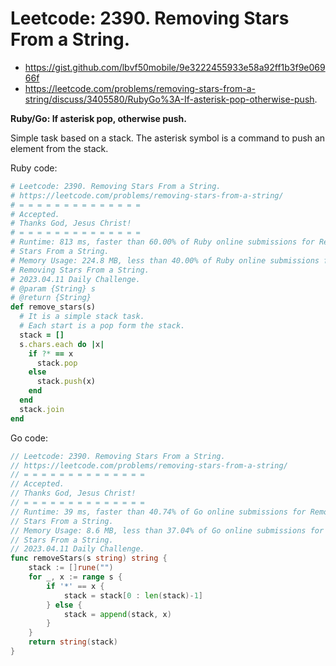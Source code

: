 # Leetcode: 2390. Removing Stars From a String.

- https://gist.github.com/lbvf50mobile/9e3222455933e58a92ff1b3f9e06966f
- https://leetcode.com/problems/removing-stars-from-a-string/discuss/3405580/RubyGo%3A-If-asterisk-pop-otherwise-push.

**Ruby/Go: If asterisk pop, otherwise push.**

Simple task based on a stack. The asterisk symbol is a command to push an element from the stack.

Ruby code:
```Ruby
# Leetcode: 2390. Removing Stars From a String.
# https://leetcode.com/problems/removing-stars-from-a-string/
# = = = = = = = = = = = = = =
# Accepted.
# Thanks God, Jesus Christ!
# = = = = = = = = = = = = = =
# Runtime: 813 ms, faster than 60.00% of Ruby online submissions for Removing
# Stars From a String.
# Memory Usage: 224.8 MB, less than 40.00% of Ruby online submissions for
# Removing Stars From a String.
# 2023.04.11 Daily Challenge.
# @param {String} s
# @return {String}
def remove_stars(s)
  # It is a simple stack task.
  # Each start is a pop form the stack.
  stack = []
  s.chars.each do |x|
    if ?* == x
      stack.pop
    else
      stack.push(x)
    end
  end
  stack.join
end
```
Go code:
```Go
// Leetcode: 2390. Removing Stars From a String.
// https://leetcode.com/problems/removing-stars-from-a-string/
// = = = = = = = = = = = = = =
// Accepted.
// Thanks God, Jesus Christ!
// = = = = = = = = = = = = = =
// Runtime: 39 ms, faster than 40.74% of Go online submissions for Removing
// Stars From a String.
// Memory Usage: 8.6 MB, less than 37.04% of Go online submissions for Removing
// Stars From a String.
// 2023.04.11 Daily Challenge.
func removeStars(s string) string {
	stack := []rune("")
	for _, x := range s {
		if '*' == x {
			stack = stack[0 : len(stack)-1]
		} else {
			stack = append(stack, x)
		}
	}
	return string(stack)
}
```
